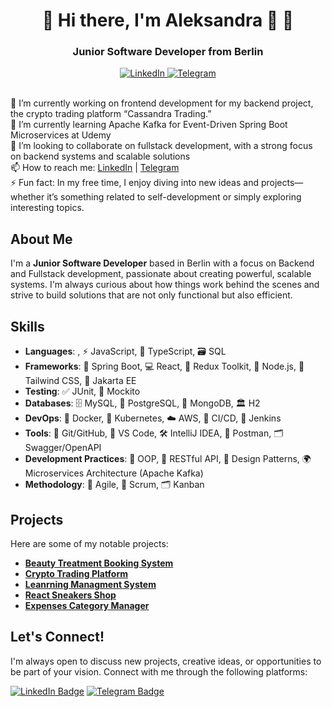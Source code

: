 
<div id="header" align="center">
    <h1> 🌟 Hi there, I'm Aleksandra 👋 🌟</h1>
    <h3>Junior Software Developer from Berlin</h3>

<a href="https://www.linkedin.com/in/aleksandra-cheidze-371148254/">
    <img src="https://img.shields.io/badge/LinkedIn-blue?style=for-the-badge&logo=linkedin&logoColor=white" alt="LinkedIn"/>
</a>
 <a href="https://t.me/AlexaCxeidze">
        <img src="https://img.shields.io/badge/Telegram-blue?style=for-the-badge&logo=telegram&logoColor=white" alt="Telegram"/>
    </a>
    </div>


<br>🔭 I’m currently working on frontend development for my backend project, the crypto trading platform “Cassandra Trading.”<br>
🌱 I’m currently learning Apache Kafka for Event-Driven Spring Boot Microservices at Udemy<br>
👯 I’m looking to collaborate on fullstack development, with a strong focus on backend systems and scalable solutions<br>
📫 How to reach me: <a href="https://www.linkedin.com/in/aleksandra-cheidze-371148254">LinkedIn</a> | <a href="https://t.me/AlexaCxeidze">Telegram</a><br>
⚡ Fun fact: In my free time, I enjoy diving into new ideas and projects—whether it’s something related to self-development or simply exploring interesting topics.
## About Me

I'm a **Junior Software Developer** based in Berlin with a focus on Backend and Fullstack development, passionate about creating powerful, scalable systems. I'm always curious about how things work behind the scenes and strive to build solutions that are not only functional but also efficient.

## Skills

- **Languages**: <link rel="stylesheet" type='text/css' href="https://cdn.jsdelivr.net/gh/devicons/devicon@latest/devicon.min.css" />, ⚡ JavaScript, 🔵 TypeScript, 🗃 SQL
- **Frameworks**: 🌱 Spring Boot, 💻 React, 🔄 Redux Toolkit, 🧩 Node.js, 🎨 Tailwind CSS, 🧭 Jakarta EE
- **Testing**: ✅ JUnit, 🧪 Mockito
- **Databases**: 🗄 MySQL, 💾 PostgreSQL, 🧱 MongoDB, 🏛 H2
- **DevOps**: 🐳 Docker, 🧭 Kubernetes, ☁️ AWS, 🔗 CI/CD, 🔌 Jenkins
- **Tools**: 🔧 Git/GitHub, 📍 VS Code, 🛠 IntelliJ IDEA, 🚀 Postman, 🗂 Swagger/OpenAPI
- **Development Practices**: 🧩 OOP, 🔗 RESTful API, 🧵 Design Patterns, 🌍 Microservices Architecture (Apache Kafka)
- **Methodology**: 🔄 Agile, 📅 Scrum, 🗂 Kanban

## Projects

Here are some of my notable projects:

- **[Beauty Treatment Booking System](https://github.com/AleksandraCheidze/BeautyBook)**
- **[Crypto Trading Platform](https://github.com/AleksandraCheidze/Cassandra_Trading.git)**
- **[Leanrning Managment System](https://github.com/AleksandraCheidze/LMS.git)**
- **[React Sneakers Shop](https://github.com/AleksandraCheidze/React-Sneakers.git)**
- **[Expenses Category Manager](https://github.com/AleksandraCheidze/ExpensesCategoryManager.git)**


## Let's Connect!

I'm always open to discuss new projects, creative ideas, or opportunities to be part of your vision. Connect with me through the following platforms:

[![LinkedIn Badge](https://img.shields.io/badge/-LinkedIn-blue?style=flat-square&logo=Linkedin&logoColor=white&link=linkedin-url)](linkedin-url)
[![Telegram Badge](https://img.shields.io/badge/-Telegram-blue?style=flat-square&logo=Telegram&logoColor=white&link=telegram-url)](telegram-url)



